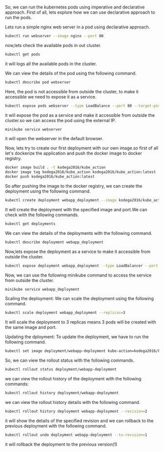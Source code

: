 So, we can run the kubernetes pods using imperative and declarative approach. First of all, lets explore how we can use declarative approach to run the pods.

Lets run a simple nginx web server in a pod using declarative approach.

```bash
kubectl run webserver --image nginx --port 80
```

now,lets check the available pods in out cluster.

```bash
kubectl get pods
```

it will logs all the available pods in the cluster.

We can view the details of the pod using the following command.

```bash
kubectl describe pod webserver
```

Here, the pod is not accessible from outside the cluster, to make it accessible we need to expose it as a service.

```bash
kubectl expose pods webserver --type LoadBalance --port 80 --target-port 80
```

it will expose the pod as a service and make it accessible from outside the cluster.so we can access the pod using the external IP.

```bash
minikube service webserver
```

it will open the webserver in the default browser.

Now, lets try to create our first deployment with our own image.so first of all let's dockerize the application and push the docker image to docker registry.

```bash
docker image build . -t kodega2016/kube_action
docker image tag kodega2016/kube_action kodega2016/kube_action:latest
docker push kodega2016/kube_action:latest
```

So after pushing the image to the docker registry, we can create the deployment using the following command.

```bash
kubectl create deployment webapp_deployment --image kodega2016/kube_action:latest --port 8080
```

It will create the deployment with the specified image and port.We can check with the following commands.

```bash
kubectl get deployments
```

We can view the details of the deployments with the following command.

```bash
kubectl describe deployment webapp_deployment
```

Now,lets expose the deployment as a service to make it accessible from outside the cluster.

```bash
kubectl expose deployment webapp_deployment --type LoadBalancer --port 80 --target-port 80
```

Now, we can use the following minikube command to access the service from outside the cluster.

```bash
minikube service webapp_deployment
```

Scaling the deployment:
We can scale the deployment using the following command.

```bash
kubectl scale deployment webapp_deployment --replicas=3
```

It will scale the deployment to 3 replicas means 3 pods will be created with the same image and port.

Updating the dployment:
To update the deployment, we have to run the following command.

```bash
kubectl set image deployment/webapp-deployment kube-action=kodega2016/kube_action:v2
```

So, we can view the rollout status with the following commands.

```bash
kubectl rollout status deployment/webapp-deployment
```

we can view the rollout history of the deployment with the following commands:

```bash
kubectl rollout history deployment/webapp-deployment
```

we can view the rollout history details with the following command.

```bash
kubectl rollout history deployment webapp-deployment --revision=2
```

it will show the details of the specified revision and we can rollback to the previous deployment with the following command.

```bash
kubectl rollout undo deployment webapp-deployment --to-revision=1
```

it will rollback the deployment to the previous version(1)
